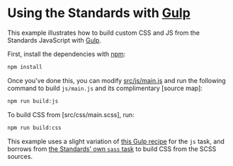# Using the Standards with [Gulp]

This example illustrates how to build custom CSS and JS from the
Standards JavaScript with [Gulp].

First, install the dependencies with [npm]:

```sh
npm install
```

Once you've done this, you can modify [src/js/main.js](src/js/main.js) and run
the following command to build `js/main.js` and its complimentary [source map]:

```sh
npm run build:js
```

To build CSS from [src/css/main.scss], run:

```sh
npm run build:css
```

This example uses a slight variation of [this Gulp
recipe](https://github.com/gulpjs/gulp/blob/master/docs/recipes/browserify-uglify-sourcemap.md)
for the `js` task, and borrows from [the Standards' own `sass` task](../../config/gulp/sass.js)
to build CSS from the SCSS sources.

[gulp]: http://gulpjs.com/
[npm]: https://docs.npmjs.com/getting-started/what-is-npm

